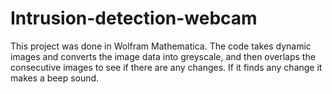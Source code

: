 # Intrusion-detection-webcam
This project was done in Wolfram Mathematica.
The code takes dynamic images and converts the image data into greyscale, and then overlaps the consecutive images 
to see if there are any changes. If it finds any change it makes a beep sound.
